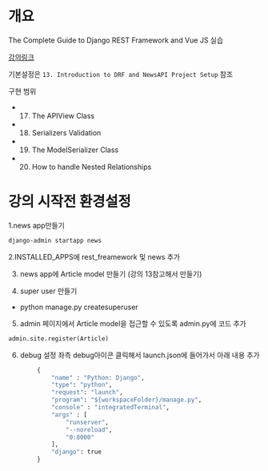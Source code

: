 # 개요

The Complete Guide to Django REST Framework and Vue JS 실습

[강의링크](https://www.udemy.com/course/the-complete-guide-to-django-rest-framework-and-vue-js/)

기본설정은 `13. Introduction to DRF and NewsAPI Project Setup` 참조

구현 범위
- 17. The APIView Class
- 18. Serializers Validation
- 19. The ModelSerializer Class
- 20. How to handle Nested Relationships



# 강의 시작전 환경설정
1.news app만들기
```bash
django-admin startapp news
```

2.INSTALLED_APPS에 rest_freamework 및 news 추가

3. news app에 Article model 만들기 (강의 13참고해서 만들기)

4. super user 만들기
- python manage.py createsuperuser

5. admin 페이지에서 Article model을 접근할 수 있도록 admin.py에 코드 추가
```python
admin.site.register(Article)
```

6. debug 설정
좌측 debug아이콘 클릭해서 launch.json에 들어가서 아래 내용 추가
```python
        {
            "name" : "Python: Django",
            "type": "python",
            "request": "launch",
            "program": "${workspaceFolder}/manage.py",
            "console" : "integratedTerminal",
            "args" : [
                "runserver",
                "--noreload",
                "0:8000"
            ],
            "django": true
        }
```

